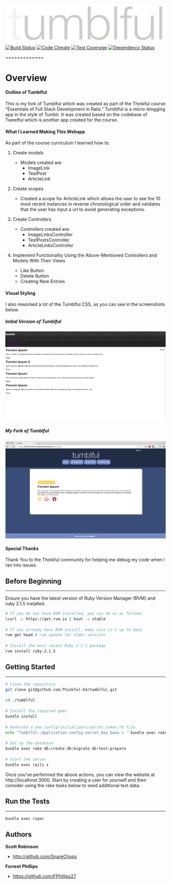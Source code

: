 ![Tumblful Logo](app/assets/images/tumblful.png?raw=true "Tumblful Logo")
[![Build Status](https://travis-ci.org/FPhillips27/Tumblful.svg?branch=master)](https://travis-ci.org/FPhillips27/Tumblful) [![Code Climate](https://codeclimate.com/github/FPhillips27/Tumblful/badges/gpa.svg)](https://codeclimate.com/github/FPhillips27/Tumblful) [![Test Coverage](https://codeclimate.com/github/FPhillips27/Tumblful/badges/coverage.svg)](https://codeclimate.com/github/FPhillips27/Tumblful/coverage) [![Dependency Status](https://gemnasium.com/badges/github.com/FPhillips27/Tumblful.svg)](https://gemnasium.com/github.com/FPhillips27/Tumblful)

=============
# Overview

#### Outline of Tumblful

This is my fork of Tumblful which was created as part of the Thinkful course "Essentials of Full Stack Development in Rails." Tumblful is a micro-blogging app in the style of Tumblr. It was created based on the codebase of Tweetful which is another app created for the course.

#### What I Learned Making This Webapp
As part of the course curriculum I learned how to:

1. Create models
    * Models created are:
        * ImageLink
        * TestPost
        * ArticleLink

2. Create scopes
    * Created a scope for ArticleLink which allows the user to see the 10 most recent instances in reverse chronological order and validates that the user has input a url to avoid generating exceptions.

3. Create Controllers
    * Controllers created are:
        * ImageLinksController
        * TextPostsController
        * ArticleLinksController

4. Implement Functionality Using the Above-Mentioned Controllers and Models With Their Views
   * Like Button
   * Delete Button
   * Creating New Entries

#### Visual Styling

I also reworked a lot of the Tumblful CSS, as you can see in the screenshots below.

##### Initial Version of Tumblful

![Screenshot of the initial version of Tumblful](app/assets/images/InitialTumblful.png?raw=true "Initial Tumblful")

##### My Fork of Tumblful
![Screenshot of my fork of Tumblful](app/assets/images/ForkedTumblful4.png?raw=true "My fork of Tumblful")

#### Special Thanks
Thank You to the Thinkful community for helping me debug my code when I ran into issues.

## Before Beginning
-------------

Ensure you have the latest version of Ruby Version Manager (RVM) and ruby 2.1.5 installed.

```sh
# If you do not have RVM installed, you can do so as follows
\curl -L https://get.rvm.io | bash -s stable

# If you already have RVM install, make sure it's up to date
rvm get head # rvm update for older versions

# Install the most recent Ruby 2.1.5 package
rvm install ruby-2.1.5
```

## Getting Started
-------------

```sh
# Clone the repository
git clone git@github.com:Thinkful-Ed/tumblful.git

cd ./tumblful

# Install the required gems
bundle install

# Generate a new config/initializers/secret_token.rb file.
echo "Tumblful::Application.config.secret_key_base = '`bundle exec rake secret`'" > config/initializers/secret_token.rb

# Set up the database
bundle exec rake db:create db:migrate db:test:prepare

# Start the server
bundle exec rails s
```

Once you've performed the above actions, you can view the website at http://localhost:3000.
Start by creating a user for yourself and then consider using the rake tasks below to seed
additional test data.


## Run the Tests
-------------

```sh
bundle exec rspec
```

Authors
-------

**Scott Robinson**
- http://github.com/SnareChops
 
**Forrest Phillips**
- https://github.com/FPhillips27
